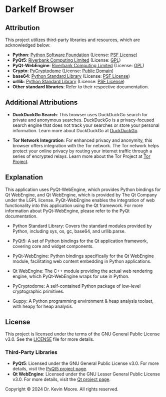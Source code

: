 # Darkelf Browser

## Attribution

This project utilizes third-party libraries and resources, which are acknowledged below:

- **Python**: [Python Software Foundation](https://www.python.org/) (License: [PSF License](https://docs.python.org/3/license.html))
- **PyQt5**: [Riverbank Computing Limited](https://www.riverbankcomputing.com/software/pyqt/) (License: [GPL](https://www.riverbankcomputing.com/software/pyqt/intro))
- **PyQt-WebEngine**: [Riverbank Computing Limited](https://www.riverbankcomputing.com/software/pyqtwebengine/) (License: [GPL](https://www.riverbankcomputing.com/software/pyqtwebengine/intro))
- **Crypto**: [PyCryptodome](https://www.pycryptodome.org/) (License: [Public Domain](https://github.com/Legrandin/pycryptodome/blob/main/LICENSE))
- **base64**: [Python Standard Library](https://docs.python.org/3/library/base64.html) (License: [PSF License](https://docs.python.org/3/license.html))
- **urllib**: [Python Standard Library](https://docs.python.org/3/library/urllib.html) (License: [PSF License](https://docs.python.org/3/license.html))
- **Other standard libraries**: Refer to their respective documentation.

## Additional Attributions

- **DuckDuckGo Search**: 
This browser uses DuckDuckGo search for private and anonymous searches. DuckDuckGo is a privacy-focused search engine that does not track your searches or store your personal information. Learn more about DuckDuckGo at [DuckDuckGo](https://duckduckgo.com/).

- **Tor Network Integration**: 
For enhanced privacy and anonymity, this browser offers integration with the Tor network. The Tor network helps protect your online privacy by routing your internet traffic through a series of encrypted relays. Learn more about the Tor Project at [Tor Project](https://www.torproject.org/).

## Explanation
This application uses PyQt-WebEngine, which provides Python bindings for Qt WebEngine, and Qt WebEngine, which is provided by The Qt Company under the LGPL license.
PyQt-WebEngine enables the integration of web functionality into this application using the Qt framework.
For more information about PyQt-WebEngine, please refer to the PyQt documentation. 

- Python Standard Library: Covers the standard modules provided by Python, including sys, os, gc, base64, and urllib.parse.
- PyQt5: A set of Python bindings for the Qt application framework, covering core and widget components.
- PyQt-WebEngine: Python bindings specifically for the Qt WebEngine module, facilitating web content embedding in Python    applications.
    
- Qt WebEngine: The C++ module providing the actual web rendering engine, which PyQt-WebEngine wraps for use in Python.
- PyCryptodome: A self-contained Python package of low-level cryptographic primitives.
- Guppy: A Python programming environment & heap analysis toolset, with heapy for heap analysis.

## License
This project is licensed under the terms of the GNU General Public License v3.0. See the [LICENSE](LICENSE) file for more details.

### Third-Party Libraries
- **PyQt5**: Licensed under the GNU General Public License v3.0. For more details, visit the [PyQt5 project page](https://riverbankcomputing.com/software/pyqt/intro).
- **Qt WebEngine**: Licensed under the GNU Lesser General Public License v3.0. For more details, visit the [Qt project page](https://www.qt.io/).

Copyright © 2024 Dr. Kevin Moore. All rights reserved.
